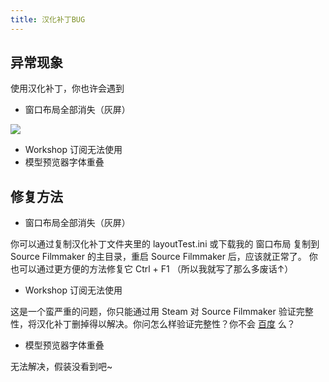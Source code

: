 ```yaml
---
title: 汉化补丁BUG
---
```


## 异常现象
使用汉化补丁，你也许会遇到
- 窗口布局全部消失（灰屏）

![](https://ae01.alicdn.com/kf/HTB1zWGgT3HqK1RjSZFgq6y7JXXac.jpg)

- Workshop 订阅无法使用
- 模型预览器字体重叠

## 修复方法
- 窗口布局全部消失（灰屏）

你可以通过复制汉化补丁文件夹里的 layoutTest.ini 或下载我的 窗口布局 复制到 Source Filmmaker 的主目录，重启 Source Filmmaker 后，应该就正常了。
你也可以通过更方便的方法修复它 Ctrl + F1 （所以我就写了那么多废话↑）

- Workshop 订阅无法使用

这是一个蛮严重的问题，你只能通过用 Steam 对 Source Filmmaker 验证完整性，将汉化补丁删掉得以解决。你问怎么样验证完整性？你不会 [百度](https://baidu.com) 么？

- 模型预览器字体重叠

无法解决，假装没看到吧~